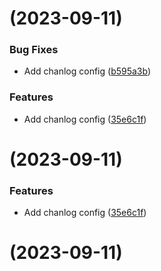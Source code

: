 # [](https://github.com/multivers-dev/angular-cookbook/compare/v1.1.1...v) (2023-09-11)


### Bug Fixes

* Add chanlog config ([b595a3b](https://github.com/multivers-dev/angular-cookbook/commit/b595a3b4d43d0352d3f7744c6e03adb3945f9c48))


### Features

* Add chanlog config ([35e6c1f](https://github.com/multivers-dev/angular-cookbook/commit/35e6c1f590eecdd2b95683486e2cf7a9b1c99cb9))



# [](https://github.com/multivers-dev/angular-cookbook/compare/v1.1.1...v) (2023-09-11)


### Features

* Add chanlog config ([35e6c1f](https://github.com/multivers-dev/angular-cookbook/commit/35e6c1f590eecdd2b95683486e2cf7a9b1c99cb9))



# [](https://github.com/multivers-dev/angular-cookbook/compare/v1.1.1...v) (2023-09-11)



